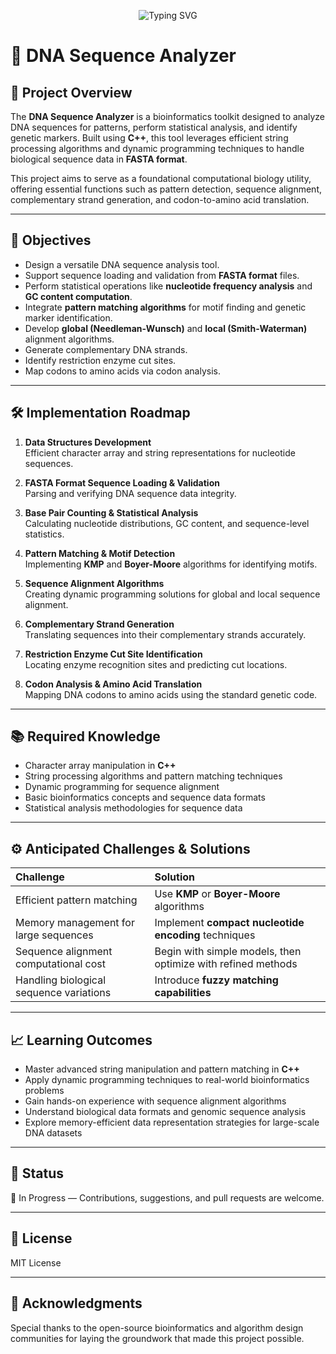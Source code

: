 <p align="center">
  <img src="https://readme-typing-svg.demolab.com?font=Fira+Code&size=30&pause=1000&color=1ABC9C&center=true&vCenter=true&width=900&lines=Welcome+to+the+FGene+World+🧬" alt="Typing SVG" />
</p>

# 🧬 DNA Sequence Analyzer

## 📖 Project Overview

The **DNA Sequence Analyzer** is a bioinformatics toolkit designed to analyze DNA sequences for patterns, perform statistical analysis, and identify genetic markers. Built using **C++**, this tool leverages efficient string processing algorithms and dynamic programming techniques to handle biological sequence data in **FASTA format**.

This project aims to serve as a foundational computational biology utility, offering essential functions such as pattern detection, sequence alignment, complementary strand generation, and codon-to-amino acid translation.

---

## 🎯 Objectives

- Design a versatile DNA sequence analysis tool.
- Support sequence loading and validation from **FASTA format** files.
- Perform statistical operations like **nucleotide frequency analysis** and **GC content computation**.
- Integrate **pattern matching algorithms** for motif finding and genetic marker identification.
- Develop **global (Needleman-Wunsch)** and **local (Smith-Waterman)** alignment algorithms.
- Generate complementary DNA strands.
- Identify restriction enzyme cut sites.
- Map codons to amino acids via codon analysis.

---

## 🛠️ Implementation Roadmap

1. **Data Structures Development**  
   Efficient character array and string representations for nucleotide sequences.

2. **FASTA Format Sequence Loading & Validation**  
   Parsing and verifying DNA sequence data integrity.

3. **Base Pair Counting & Statistical Analysis**  
   Calculating nucleotide distributions, GC content, and sequence-level statistics.

4. **Pattern Matching & Motif Detection**  
   Implementing **KMP** and **Boyer-Moore** algorithms for identifying motifs.

5. **Sequence Alignment Algorithms**  
   Creating dynamic programming solutions for global and local sequence alignment.

6. **Complementary Strand Generation**  
   Translating sequences into their complementary strands accurately.

7. **Restriction Enzyme Cut Site Identification**  
   Locating enzyme recognition sites and predicting cut locations.

8. **Codon Analysis & Amino Acid Translation**  
   Mapping DNA codons to amino acids using the standard genetic code.

---

## 📚 Required Knowledge

- Character array manipulation in **C++**
- String processing algorithms and pattern matching techniques
- Dynamic programming for sequence alignment
- Basic bioinformatics concepts and sequence data formats
- Statistical analysis methodologies for sequence data

---

## ⚙️ Anticipated Challenges & Solutions

| Challenge                             | Solution                                                   |
|:--------------------------------------|:------------------------------------------------------------|
| Efficient pattern matching            | Use **KMP** or **Boyer-Moore** algorithms                    |
| Memory management for large sequences | Implement **compact nucleotide encoding** techniques         |
| Sequence alignment computational cost | Begin with simple models, then optimize with refined methods |
| Handling biological sequence variations| Introduce **fuzzy matching capabilities**                    |

---

## 📈 Learning Outcomes

- Master advanced string manipulation and pattern matching in **C++**
- Apply dynamic programming techniques to real-world bioinformatics problems
- Gain hands-on experience with sequence alignment algorithms
- Understand biological data formats and genomic sequence analysis
- Explore memory-efficient data representation strategies for large-scale DNA datasets

---

## 📌 Status

🚀 In Progress — Contributions, suggestions, and pull requests are welcome.

---

## 📄 License

MIT License

---

## 🤝 Acknowledgments

Special thanks to the open-source bioinformatics and algorithm design communities for laying the groundwork that made this project possible.

